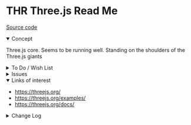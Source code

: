 # THR Three.js Read Me

[Source code]( https://github.com/ladybug-tools/spider-gbxml-tools/tree/master/spider-gbxml-viewer/v-0-17-01/js-core-three )

<details open >

<summary>Concept</summary>


Three.js core. Seems to be running well. Standing on the shoulders of the Three.js giants

</details>

<details>

<summary>To Do / Wish List</summary>

Initiates a Three.js object in its own namespace "THR".

* Creates a scene
* Adds camera, controller
* Add function to handle a window resize event
* Add function to handle render animation frames

All the basic necessities to create a typical Three.js scene graph

</details>

<details>

<summary>Issues</summary>


</details>

<details open >

<summary>Links of interest</summary>

* https://threejs.org/
* https://threejs.org/examples/
* https://threejs.org/docs/

</details>


<details>

<summary>Change Log</summary>


### 2019-07-10 ~ Theo

0.17.00-1thr
* C - THR.js/THR.md: add text content

### 2019-07-09 ~ Theo

* F - First commit

</details>
